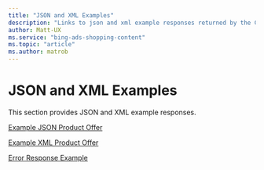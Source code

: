 ```yaml
---
title: "JSON and XML Examples"
description: "Links to json and xml example responses returned by the Content API."
author: Matt-UX
ms.service: "bing-ads-shopping-content"
ms.topic: "article"
ms.author: matrob
---
```

# JSON and XML Examples
This section provides JSON and XML example responses.

[Example JSON Product Offer](../shopping-content/example-json-product-offer.md)  

[Example XML Product Offer](../shopping-content/example-xml-product-offer.md)  

[Error Response Example](../shopping-content/error-response-example.md)  

